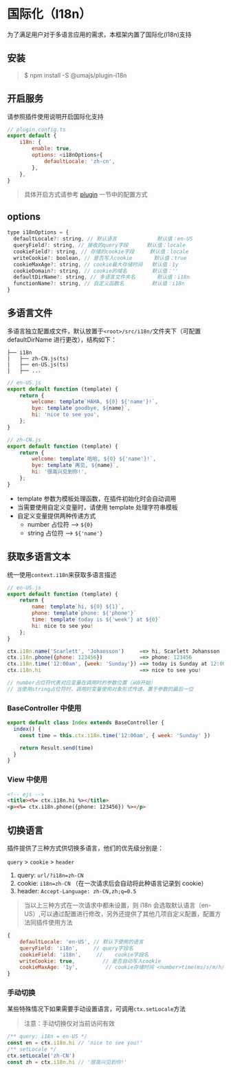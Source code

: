 # 国际化（I18n）

为了满足用户对于多语言应用的需求，本框架内置了国际化(I18n)支持

## 安装

> $ npm install -S @umajs/plugin-i18n

## 开启服务

请参照插件使用说明开启国际化支持

```js
// plugin.config.ts
export default {
    i18n: {
        enable: true,
        options: <i18nOptions>{
            defaultLocale: 'zh-cn',
        },
    },
}
```

> 具体开启方式请参考 [plugin](../development/Plugin.md) 一节中的配置方式

## options

```js
type i18nOptions = {
  defaultLocale?: string, // 默认语言             默认值：en-US
  queryField?: string, // 接收的query字段      默认值：locale
  cookieField?: string, // 存储的cookie字段     默认值：locale
  writeCookie?: boolean, // 是否写入cookie       默认值：true
  cookieMaxAge?: string, // cookie最大存储时间   默认值：1y
  cookieDomain?: string, // cookie的域名        默认值：''
  defaultDirName?: string, // 多语言文件夹名       默认值：i18n
  functionName?: string, // 自定义函数名         默认值：i18n
}
```

## 多语言文件

多语言独立配置成文件，默认放置于`<root>/src/i18n/`文件夹下（可配置 defaultDirName 进行更改），结构如下：

```
├── i18n
|   ├── zh-CN.js(ts)
|   ├── en-US.js(ts)
|   ├── ...
```

```js
// en-US.js
export default function (template) {
    return {
        welcome: template`HAHA, ${0} ${'name'}!`,
        bye: template`goodbye, ${name}`,
        hi: 'nice to see you',
    };
}

// zh-CN.js
export default function (template) {
    return {
        welcome: template`哈哈, ${0} ${'name'}!`,
        bye: template`再见, ${name}`,
        hi: '很高兴见到你!',
    };
}
```

- template 参数为模板处理函数，在插件初始化时会自动调用
- 当需要使用自定义变量时，请使用 template 处理字符串模板
- 自定义变量提供两种传递方式
  - number 占位符 --> `${0}`
  - string 占位符 --> `${'name'}`

## 获取多语言文本

统一使用`context.i18n`来获取多语言描述

```js
// en-US.js
export default function (template) {
    return {
        name: template`hi, ${0} ${1}`,
        phone: template`phone: ${'phone'}`
        time: template`today is ${'week'} at ${0}`
        hi: nice to see you!
    };
}

ctx.i18n.name('Scarlett', 'Johansson')     ==> hi, Scarlett Johansson
ctx.i18n.phone({phone: 123456})            ==> phone: 123456
ctx.i18n.time('12:00am', {week: 'Sunday'}) ==> today is Sunday at 12:00am
ctx.i18n.hi                                ==> nice to see you!

// number占位符代表对应变量在调用时的参数位置（从0开始）
// 当使用string占位符时，调用时变量使用对象形式传递，置于参数的最后一位
```

### BaseController 中使用

```js
export default class Index extends BaseController {
  index() {
    const time = this.ctx.i18n.time('12:00am', { week: 'Sunday' })

    return Result.send(time)
  }
}
```

### View 中使用

```html
<!-- ejs -->
<title><%= ctx.i18n.hi %></title>
<p><%= ctx.i18n.phone({phone: 123456}) %></p>
```

## 切换语言

插件提供了三种方式供切换多语言，他们的优先级分别是：

`query` > `cookie` > `header`

1. query: `url/?i18n=zh-CN`
2. cookie: `i18n=zh-CN` （在一次请求后会自动将此种语言记录到 cookie）
3. header: `Accept-Language: zh-CN,zh;q=0.5`

> 当以上三种方式在一次请求中都未设置，则 i18n 会选取默认语言（en-US）,可以通过配置进行修改，另外还提供了其他几项自定义配置，配置方法同插件使用方法

```js
{
    defaultLocale: 'en-US', // 默认下使用的语言
    queryField: 'i18n',     // query字段名
    cookieField: 'i18n',     //    cookie字段名
    writeCookie: true,         // 是否自动写入cookie
    cookieMaxAge: '1y',         // cookie存储时间 <number>time(ms/s/m/h/d/w/y)
}
```

### 手动切换

某些特殊情况下如果需要手动设置语言，可调用`ctx.setLocale`方法

> 注意：手动切换仅对当前访问有效

```js
/** query: i18n = en-US */
const en = ctx.i18n.hi // 'nice to see you!'
/** setLocale */
ctx.setLocale('zh-CN')
const zh = ctx.i18n.hi // '很高兴见到你!'
```
